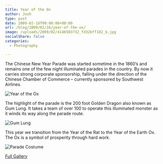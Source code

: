 ```yaml
---
title: Year of the Ox
author: Josh
type: post
date: 2009-02-16T00:00:00+00:00
url: /blog/2009/02/16/year-of-the-ox/
image: /uploads/2009/02/4146503732_fd32bff182_b.jpg
socialShare: false
categories:
  - Photography

---
```


The Chinese New Year Parade was started sometime in the 1860’s and remains one of the few night illuminated parades in the country. By now it carries strong corporate sponsorship, falling under the direction of the Chinese Chamber of Commerce &#8211; currently sponsored by Southwest Airlines.

![Year of the Ox](http://farm3.static.flickr.com/2751/4146529250_cc28c47741.jpg)

The highlight of the parade is the 200 foot Golden Dragon also known as Gum Lung. It takes a team of over 100 to operate this illuminated monster as it winds its way along the parade route.

![Gum Lung]("http://farm3.static.flickr.com/2607/4145748421_6e5cbc5154.jpg)

This year we transition from the Year of the Rat to the Year of the Earth Ox. The Ox is a symbol of prosperity through hard work.

![Parade Costume](http://farm3.static.flickr.com/2662/4145763969_39dc8fc841.jpg)


[Full Gallery][1]

 [1]: http://www.flickr.com/photos/quantumfish/sets/72157622779210125/